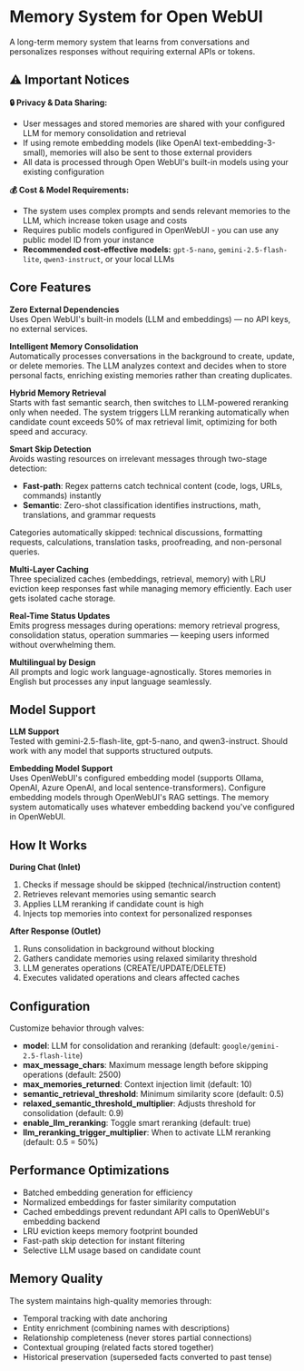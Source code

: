 # Memory System for Open WebUI

A long-term memory system that learns from conversations and personalizes responses without requiring external APIs or tokens.

## ⚠️ Important Notices

**🔒 Privacy & Data Sharing:**
- User messages and stored memories are shared with your configured LLM for memory consolidation and retrieval
- If using remote embedding models (like OpenAI text-embedding-3-small), memories will also be sent to those external providers
- All data is processed through Open WebUI's built-in models using your existing configuration

**💰 Cost & Model Requirements:**
- The system uses complex prompts and sends relevant memories to the LLM, which increase token usage and costs
- Requires public models configured in OpenWebUI - you can use any public model ID from your instance
- **Recommended cost-effective models:** `gpt-5-nano`, `gemini-2.5-flash-lite`, `qwen3-instruct`, or your local LLMs

## Core Features

**Zero External Dependencies**  
Uses Open WebUI's built-in models (LLM and embeddings) — no API keys, no external services.

**Intelligent Memory Consolidation**  
Automatically processes conversations in the background to create, update, or delete memories. The LLM analyzes context and decides when to store personal facts, enriching existing memories rather than creating duplicates.

**Hybrid Memory Retrieval**  
Starts with fast semantic search, then switches to LLM-powered reranking only when needed. The system triggers LLM reranking automatically when candidate count exceeds 50% of max retrieval limit, optimizing for both speed and accuracy.

**Smart Skip Detection**  
Avoids wasting resources on irrelevant messages through two-stage detection:
- **Fast-path**: Regex patterns catch technical content (code, logs, URLs, commands) instantly
- **Semantic**: Zero-shot classification identifies instructions, math, translations, and grammar requests

Categories automatically skipped: technical discussions, formatting requests, calculations, translation tasks, proofreading, and non-personal queries.

**Multi-Layer Caching**  
Three specialized caches (embeddings, retrieval, memory) with LRU eviction keep responses fast while managing memory efficiently. Each user gets isolated cache storage.

**Real-Time Status Updates**  
Emits progress messages during operations: memory retrieval progress, consolidation status, operation summaries — keeping users informed without overwhelming them.

**Multilingual by Design**  
All prompts and logic work language-agnostically. Stores memories in English but processes any input language seamlessly.

## Model Support

**LLM Support**  
Tested with gemini-2.5-flash-lite, gpt-5-nano, and qwen3-instruct. Should work with any model that supports structured outputs.

**Embedding Model Support**  
Uses OpenWebUI's configured embedding model (supports Ollama, OpenAI, Azure OpenAI, and local sentence-transformers). Configure embedding models through OpenWebUI's RAG settings. The memory system automatically uses whatever embedding backend you've configured in OpenWebUI.

## How It Works

**During Chat (Inlet)**  
1. Checks if message should be skipped (technical/instruction content)
2. Retrieves relevant memories using semantic search
3. Applies LLM reranking if candidate count is high
4. Injects top memories into context for personalized responses

**After Response (Outlet)**  
1. Runs consolidation in background without blocking
2. Gathers candidate memories using relaxed similarity threshold
3. LLM generates operations (CREATE/UPDATE/DELETE)
4. Executes validated operations and clears affected caches

## Configuration

Customize behavior through valves:
- **model**: LLM for consolidation and reranking (default: `google/gemini-2.5-flash-lite`)
- **max_message_chars**: Maximum message length before skipping operations (default: 2500)
- **max_memories_returned**: Context injection limit (default: 10)
- **semantic_retrieval_threshold**: Minimum similarity score (default: 0.5)
- **relaxed_semantic_threshold_multiplier**: Adjusts threshold for consolidation (default: 0.9)
- **enable_llm_reranking**: Toggle smart reranking (default: true)
- **llm_reranking_trigger_multiplier**: When to activate LLM reranking (default: 0.5 = 50%)

## Performance Optimizations

- Batched embedding generation for efficiency
- Normalized embeddings for faster similarity computation
- Cached embeddings prevent redundant API calls to OpenWebUI's embedding backend
- LRU eviction keeps memory footprint bounded
- Fast-path skip detection for instant filtering
- Selective LLM usage based on candidate count

## Memory Quality

The system maintains high-quality memories through:
- Temporal tracking with date anchoring
- Entity enrichment (combining names with descriptions)
- Relationship completeness (never stores partial connections)
- Contextual grouping (related facts stored together)
- Historical preservation (superseded facts converted to past tense)